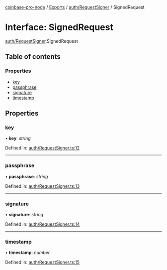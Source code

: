 [coinbase-pro-node](../README.md) / [Exports](../modules.md) / [auth/RequestSigner](../modules/auth_requestsigner.md) / SignedRequest

# Interface: SignedRequest

[auth/RequestSigner](../modules/auth_requestsigner.md).SignedRequest

## Table of contents

### Properties

- [key](auth_requestsigner.signedrequest.md#key)
- [passphrase](auth_requestsigner.signedrequest.md#passphrase)
- [signature](auth_requestsigner.signedrequest.md#signature)
- [timestamp](auth_requestsigner.signedrequest.md#timestamp)

## Properties

### key

• **key**: *string*

Defined in: [auth/RequestSigner.ts:12](https://github.com/bennycode/coinbase-pro-node/blob/760c258/src/auth/RequestSigner.ts#L12)

___

### passphrase

• **passphrase**: *string*

Defined in: [auth/RequestSigner.ts:13](https://github.com/bennycode/coinbase-pro-node/blob/760c258/src/auth/RequestSigner.ts#L13)

___

### signature

• **signature**: *string*

Defined in: [auth/RequestSigner.ts:14](https://github.com/bennycode/coinbase-pro-node/blob/760c258/src/auth/RequestSigner.ts#L14)

___

### timestamp

• **timestamp**: *number*

Defined in: [auth/RequestSigner.ts:15](https://github.com/bennycode/coinbase-pro-node/blob/760c258/src/auth/RequestSigner.ts#L15)

